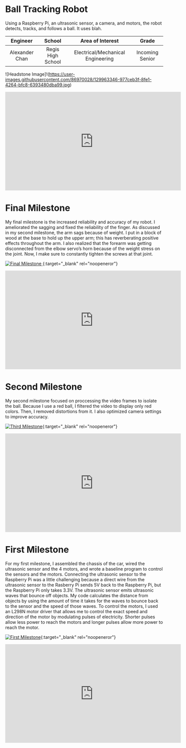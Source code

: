﻿# Ball Tracking Robot 
Using a Raspberry Pi, an ultrasonic sensor, a camera, and motors, the robot detects, tracks, and follows a ball. It uses blah.

| **Engineer** | **School** | **Area of Interest** | **Grade** |
|:--:|:--:|:--:|:--:|
| Alexander Chan | Regis High School | Electrical/Mechanical Engineering | Incoming Senior

![Headstone Image]!(https://user-images.githubusercontent.com/86970028/129963346-977ceb3f-8fe1-4264-bfc8-6393480dba99.jpg)

  
  
  
<iframe width="560" height="315" src="https://www.youtube.com/embed/ml36HLql7Oo" title="YouTube video player" frameborder="0" allow="accelerometer; autoplay; clipboard-write; encrypted-media; gyroscope; picture-in-picture" allowfullscreen></iframe>  
  
# Final Milestone
My final milestone is the increased reliability and accuracy of my robot. I ameliorated the sagging and fixed the reliability of the finger. As discussed in my second milestone, the arm sags because of weight. I put in a block of wood at the base to hold up the upper arm; this has reverberating positive effects throughout the arm. I also realized that the forearm was getting disconnected from the elbow servo’s horn because of the weight stress on the joint. Now, I make sure to constantly tighten the screws at that joint. 

[![Final Milestone](https://user-images.githubusercontent.com/86970028/129964660-d97390b1-8ef5-4dc4-901e-b0c5c4b7078a.png)
](https://www.youtube.com/watch?v=_SUSWzWiC0I "Final Milestone"){:target="_blank" rel="noopeneror"}

<iframe width="560" height="315" src="https://www.youtube.com/embed/_SUSWzWiC0I" title="YouTube video player" frameborder="0" allow="accelerometer; autoplay; clipboard-write; encrypted-media; gyroscope; picture-in-picture" allowfullscreen></iframe>

# Second Milestone
My second milestone focused on proccessing the video frames to isolate the ball. Because I use a red ball, I filtered the video to display only red colors. Then, I removed distortions from it. I also optimized camera settings to improve accuracy.

[![Third Milestone](https://user-images.githubusercontent.com/86970028/126401793-34afdde5-babf-4a68-b608-46b652aa0ae0.png)](https://www.youtube.com/watch?v=SNreoi3gCcM "Second Milestone"){:target="_blank" rel="noopeneror"}

<iframe width="560" height="315" src="https://www.youtube.com/embed/SNreoi3gCcM" title="YouTube video player" frameborder="0" allow="accelerometer; autoplay; clipboard-write; encrypted-media; gyroscope; picture-in-picture" allowfullscreen></iframe>

# First Milestone
  
For my first milestone, I assembled the chassis of the car, wired the ultrasonic sensor and the 4 motors, and wrote a baseline program to control the sensors and the motors. Connecting the ultrasonic sensor to the Raspberry Pi was a little challenging because a direct wire from the ultrasonic sensor to the Rasberry Pi sends 5V back to the Raspberry Pi, but the Raspberry Pi only takes 3.3V. The ultrasonic sensor emits ultrasonic waves that bounce off objects. My code calculates the distance from objects by using the amount of time it takes for the waves to bounce back to the sensor and the speed of those waves. To control the motors, I used an L298N motor driver that allows me to control the exact speed and direction of the motor by modulating pulses of electricity. Shorter pulses allow less power to reach the motors and longer pulses allow more power to reach the motor.

[![First Milestone](https://user-images.githubusercontent.com/86970028/126401936-94c9b1cf-0935-4364-8f62-71c1e7594c53.png)](https://www.youtube.com/watch?v=zY5fDYwYBLY&t=1s "Second Milestone"){:target="_blank" rel="noopeneror"}

<iframe width="560" height="315" src="https://www.youtube.com/embed/zY5fDYwYBLY" title="YouTube video player" frameborder="0" allow="accelerometer; autoplay; clipboard-write; encrypted-media; gyroscope; picture-in-picture" allowfullscreen></iframe>
